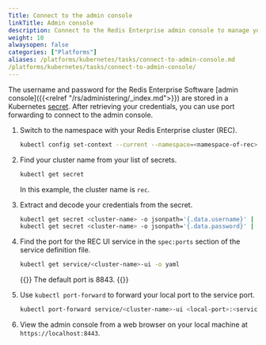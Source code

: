 ```yaml
---
Title: Connect to the admin console
linkTitle: Admin console
description: Connect to the Redis Enterprise admin console to manage your Redis Enterprise cluster.
weight: 10
alwaysopen: false
categories: ["Platforms"]
aliases: /platforms/kubernetes/tasks/connect-to-admin-console.md
/platforms/kubernetes/tasks/connect-to-admin-console/
---
```


The username and password for the Redis Enterprise Software [admin console]({{<relref "/rs/administering/_index.md">}}) are stored in a Kubernetes [secret](https://kubernetes.io/docs/concepts/configuration/secret/). After retrieving your credentials, you can use port forwarding to connect to the admin console.

1. Switch to the namespace with your Redis Enterprise cluster (REC).

    ```sh
    kubectl config set-context --current --namespace=<namespace-of-rec>
    ```

1. Find your cluster name from your list of secrets.

    ```sh
    kubectl get secret
    ```

    In this example, the cluster name is `rec`.

1. Extract and decode your credentials from the secret.

    ```sh
    kubectl get secret <cluster-name> -o jsonpath='{.data.username}' | base64 --decode
    kubectl get secret <cluster-name> -o jsonpath='{.data.password}' | base64 --decode
    ```

1. Find the port for the REC UI service in the `spec:ports` section of the service definition file.

    ```sh
    kubectl get service/<cluster-name>-ui -o yaml
    ```

    {{<note>}}
    The default port is 8843.
    {{</note>}}

1. Use `kubectl port-forward` to forward your local port to the service port.

    ```sh
    kubectl port-forward service/<cluster-name>-ui <local-port>:<service-port>
   ```

1. View the admin console from a web browser on your local machine at `https://localhost:8443`.

